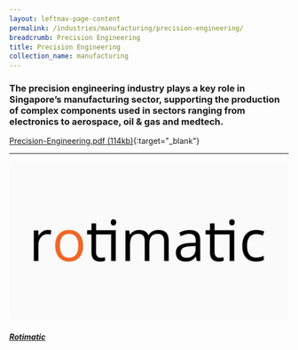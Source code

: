 ```yaml
---
layout: leftnav-page-content
permalink: /industries/manufacturing/precision-engineering/
breadcrumb: Precision Engineering
title: Precision Engineering
collection_name: manufacturing
---
```


### The precision engineering industry plays a key role in Singapore’s manufacturing sector, supporting the production of complex components used in sectors ranging from electronics to aerospace, oil & gas and medtech.

[Precision-Engineering.pdf (114kb)](/images/PDF/Manufacturing/Precision-Engineering.pdf){:target="_blank"}

---

<div>
	<div class="row is-multiline">
		<div class="col is-half-tablet padding--bottom--lg">
			<a href="/industries/manufacturing/precision-engineering/rotimatic/" class="project-link">
				<img src="/images/industries/manufacturing/images/Rotimatic.jpg" alt="Rotimatic" class="project-image">
				<div class="project-card">
					<div class="project-title margin--bottom--xs">
						<h5><b>Rotimatic</b></h5>
					</div>
				</div>
			</a>
	  </div>
	</div>
</div>
